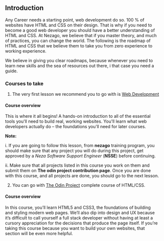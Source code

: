## Introduction
Any Career needs a starting point, web development do so. 100 % of websites have HTML and CSS on their design. That is why
if you need to become a good web developer you should have a better understanding of HTML and CSS. At Nezago, we believe that
if you master theory, and much of practices, you can change the world. The following is the roadmap of HTML and CSS that we
believe them to take you from zero experience to working experience. 

We believe in giving you clear roadmaps, because whenever you need to learn new skills and the sea of resources out there, i that case you need a guide.

### Courses to take
1. The very first lesson we recommend you to go with is [Web Development](https://www.theodinproject.com/courses/web-development-101?ref=lnav)

#### Course overview
This is where it all begins! A hands-on introduction to all of the essential tools you'll need to build real, working websites. You'll learn what web developers actually do – the foundations you'll need for later courses.

__Note:__ 

i. If you are going to follow this lesson, from **nezago** training program, you should make sure that any project you will do during this project, get approved by a *Neza Software Support Engineer* (**NSSE**) before continuing.

ii. Make sure that all projects listed in this course you work on them and submit them on **The odin project contribution page**. Once you are done with this course, and all projects are done, you should go to the next lesson.

2. You can go with [The Odin Project](https://www.theodinproject.com/courses/html-and-css?ref=lnav) complete course of HTML/CSS.

#### Course overview
In this course, you’ll learn HTML5 and CSS3, the foundations of building and styling modern web pages. We’ll also dip into design and UX because it’s difficult to call yourself a full stack developer without having at least a cursory appreciation for the decisions that produce the page itself. If you’re taking this course because you want to build your own websites, that section will be even more helpful.
